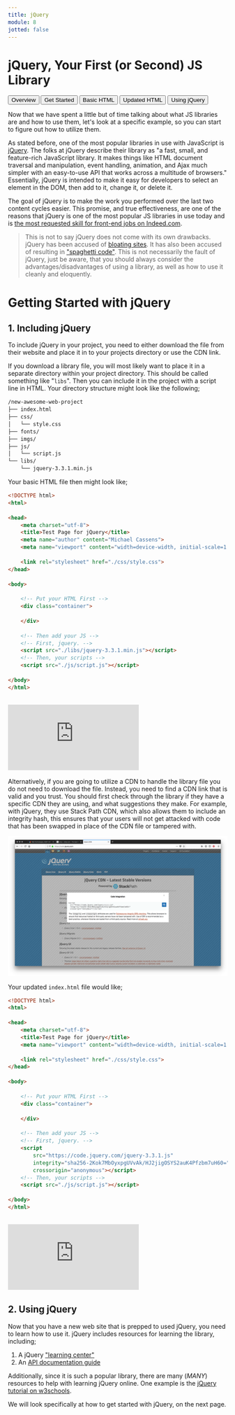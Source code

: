```yaml
---
title: jQuery
module: 8
jotted: false
---
```


# jQuery, Your First (or Second) JS Library

<div class="tab">
  <button class="tablinks active" onclick="openTab(event, 'Overview')">Overview</button>
<button class="tablinks" onclick="openTab(event, 'started')">Get Started</button>
  <button class="tablinks" onclick="openTab(event, 'basic')">Basic HTML</button>
  <button class="tablinks" onclick="openTab(event, 'updated')">Updated HTML</button>
  <button class="tablinks" onclick="openTab(event, 'using')">Using jQuery</button>
</div>
<div id="Overview" class="tabcontent" style="display:block">
<div class="tabhtml" markdown="1">

Now that we have spent a little but of time talking about what JS libraries are and how to use them, let's look at a specific example, so you can start to figure out how to utilize them.

As stated before, one of the most popular libraries in use with JavaScript is [jQuery](http://jquery.com). The folks at jQuery describe their library as "a fast, small, and feature-rich JavaScript library. It makes things like HTML document traversal and manipulation, event handling, animation, and Ajax much simpler with an easy-to-use API that works across a multitude of browsers." Essentially, jQuery is intended to make it easy for developers to select an element in the DOM, then add to it, change it, or delete it.

The goal of jQuery is to make the work you performed over the last two content cycles easier. This promise, and true effectiveness, are one of the reasons that jQuery is one of the most popular JS libraries in use today and is [the most requested skill for front-end jobs on Indeed.com](https://medium.com/javascript-scene/top-javascript-frameworks-topics-to-learn-in-2017-700a397b711#88f7).

> This is not to say jQuery does not come with its own drawbacks. jQuery has been accused of [bloating sites](https://dev.to/belhassen07/why-i-dont-use-jquery-anymore--8nh). It has also been accused of resulting in ["spaghetti code"](https://notes.devlabs.bg/how-to-organize-our-js-jquery-spaghetti-code-better-78224ab0137). This is not necessarily the fault of jQuery, just be aware, that you should always consider the advantages/disadvantages of using a library, as well as how to use it cleanly and eloquently.

</div>
</div>

<div id="started" class="tabcontent">
<div class="tabhtml" markdown="1">

# Getting Started with jQuery

## 1. Including jQuery

To include jQuery in your project, you need to either download the file from their website and place it in to your projects directory or use the CDN link.

If you download a library file, you will most likely want to place it in a separate directory within your project directory. This should be called something like "`libs`". Then you can include it in the project with a script line in HTML. Your directory structure might look like the following;

```bash
/new-awesome-web-project
├── index.html
├── css/
│   └── style.css
├── fonts/
├── imgs/
├── js/
│   └── script.js
└── libs/
    └── jquery-3.3.1.min.js
```

</div>
</div>

<div id="basic" class="tabcontent">
<div class="tabhtml" markdown="1">

Your basic HTML file then might look like;

```html
<!DOCTYPE html>
<html>

<head>
    <meta charset="utf-8">
    <title>Test Page for jQuery</title>
    <meta name="author" content="Michael Cassens">
    <meta name="viewport" content="width=device-width, initial-scale=1.0">

    <link rel="stylesheet" href="./css/style.css">
</head>

<body>

    <!-- Put your HTML First -->
    <div class="container">

    </div>

    <!-- Then add your JS -->
    <!-- First, jquery. -->
    <script src="./libs/jquery-3.3.1.min.js"></script>
    <!-- Then, your scripts -->
    <script src="./js/script.js"></script>

</body>
</html>
```

<br/>

<div class="embed-responsive embed-responsive-16by9"><iframe class="embed-responsive-item" src="https://www.youtube.com/embed/wpcPIroR9Ic" frameborder="0" allowfullscreen></iframe></div>

Alternatively, if you are going to utilize a CDN to handle the library file you do not need to download the file. Instead, you need to find a CDN link that is valid and you trust. You should first check through the library if they have a specific CDN they are using, and what suggestions they make. For example, with jQuery, they use Stack Path CDN, which also allows them to include an integrity hash, this ensures that your users will not get attacked with code that has been swapped in place of the CDN file or tampered with.

![Demonstration of jQuery's CDN suggestions](../imgs/jquery-cdn.png "Demonstration of jQuery's CDN suggestions")

</div>
</div>

<div id="updated" class="tabcontent">
<div class="tabhtml" markdown="1">

Your updated `index.html` file would like;

```html
<!DOCTYPE html>
<html>

<head>
    <meta charset="utf-8">
    <title>Test Page for jQuery</title>
    <meta name="viewport" content="width=device-width, initial-scale=1.0">

    <link rel="stylesheet" href="./css/style.css">
</head>

<body>

    <!-- Put your HTML First -->
    <div class="container">

    </div>

    <!-- Then add your JS -->
    <!-- First, jquery. -->
    <script
        src="https://code.jquery.com/jquery-3.3.1.js"
        integrity="sha256-2Kok7MbOyxpgUVvAk/HJ2jigOSYS2auK4Pfzbm7uH60="
        crossorigin="anonymous"></script>
    <!-- Then, your scripts -->
    <script src="./js/script.js"></script>

</body>
</html>
```
<br/>

<div class="embed-responsive embed-responsive-16by9"><iframe class="embed-responsive-item" src="https://www.youtube.com/embed/TJQVgk69pfA" frameborder="0" allowfullscreen></iframe></div>

</div>
</div>

<div id="using" class="tabcontent">
<div class="tabhtml" markdown="1">

## 2. Using jQuery

Now that you have a new web site that is prepped to used jQuery, you need to learn how to use it. jQuery includes resources for learning the library, including;

1. A jQuery ["learning center"](http://learn.jquery.com)
2. An [API documentation guide](http://api.jquery.com)

Additionally, since it is such a popular library, there are many (_MANY_) resources to help with learning jQuery online. One example is the [jQuery tutorial on w3schools](https://www.w3schools.com/jquery/default.asp).

We will look specifically at how to get started with jQuery, on the next page.

</div>
</div>

